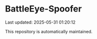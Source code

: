 # BattleEye-Spoofer

Last updated: 2025-05-31 01:20:12

This repository is automatically maintained.
